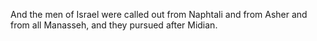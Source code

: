 And the men of Israel were called out from Naphtali and from Asher and from all Manasseh, and they pursued after Midian.
